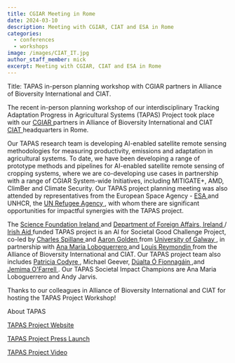 ```yaml
---
title: CGIAR Meeting in Rome
date: 2024-03-10
description: Meeting with CGIAR, CIAT and ESA in Rome
categories:
  - conferences
  - workshops
image: /images/CIAT_IT.jpg
author_staff_member: mick
excerpt: Meeting with CGIAR, CIAT and ESA in Rome
---
```



Title:  TAPAS in-person planning workshop with CGIAR partners in Alliance of Bioversity International and CIAT.

The recent in-person planning workshop of our interdisciplinary Tracking Adaptation Progress in Agricultural Systems (TAPAS) Project took place with our <a href="https://www.cgiar.org/"> CGIAR </a> partners in Alliance of Bioversity International and CIAT <a href="https://alliancebioversityciat.org/"> CIAT </a> headquarters in Rome.

Our TAPAS research team is developing AI-enabled satellite remote sensing methodologies for measuring productivity, emissions and adaptation in agricultural systems. To date, we have been developing a range of prototype methods and pipelines for AI-enabled satellite remote sensing of cropping systems, where we are co-developing use cases in partnership with a range of CGIAR System-wide Initiatives, including MITIGATE+, AMD, ClimBer and Climate Security. Our TAPAS project planning meeting was also attended by representatives from the European Space Agency - <a href="https://www.esa.int/"> ESA </a> and UNHCR, the <a href="https://www.unhcr.org/"> UN Refugee Agency </a>, with whom there are significant opportunities for impactful synergies with the TAPAS project.


The <a href="https://www.sfi.ie/"> Science Foundation Ireland </a> and <a href="https://www.dfa.ie/"> Department of Foreign Affairs, Ireland </a> / <a href="https://www.irishaid.ie/"> Irish Aid </a> funded TAPAS project is an AI for Societal Good Challenge Project, co-led by <a href="https://ie.linkedin.com/in/charles-spillane-a0580813"> Charles Spillane </a> and <a href="https://ie.linkedin.com/in/aaron-golden-3701a286"> Aaron Golden </a> from <a href="https://www.universityofgalway.ie/"> University of Galway </a>, in partnership with <a href="https://it.linkedin.com/in/ana-maria-loboguerrero-3b0397a3/en"> Ana Maria Loboguerrero </a> and <a href="https://ch.linkedin.com/in/louis-reymondin-a190545"> Louis Reymondin </a> from the Alliance of Bioversity International and CIAT. Our TAPAS project team also includes <a href="https://ie.linkedin.com/in/patricia-codyre"> Patricia Codyre </a>, Michael Geever, <a href="https://ie.linkedin.com/in/ofionnad"> Dúalta Ó Fionnagáin </a>,and <a href="https://ie.linkedin.com/in/jemima-o-farrell"> Jemima O'Farrell </a>. Our TAPAS Societal Impact Champions are Ana Maria Loboguerrero and Andy Jarvis.


Thanks to our colleagues in Alliance of Bioversity International and CIAT for hosting the TAPAS Project Workshop!



About TAPAS

<a href="https://www.tapas-ai.org"> TAPAS Project Website </a>

<a href="https://www.sfi.ie/research-news/news/ai-climate-change/"> TAPAS Project Press Launch </a>

<a href="https://youtu.be/srHEehTNJcs"> TAPAS Project Video </a>
